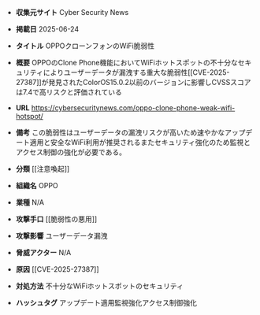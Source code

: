 - **収集元サイト**
Cyber Security News

- **掲載日**
2025-06-24

- **タイトル**
OPPOクローンフォンのWiFi脆弱性

- **概要**
OPPOのClone Phone機能においてWiFiホットスポットの不十分なセキュリティによりユーザーデータが漏洩する重大な脆弱性[[CVE-2025-27387]]が発見されたColorOS15.0.2以前のバージョンに影響しCVSSスコアは7.4で高リスクと評価されている

- **URL**
https://cybersecuritynews.com/oppo-clone-phone-weak-wifi-hotspot/

- **備考**
この脆弱性はユーザーデータの漏洩リスクが高いため速やかなアップデート適用と安全なWiFi利用が推奨されるまたセキュリティ強化のため監視とアクセス制御の強化が必要である。

- **分類**
[[注意喚起]]

- **組織名**
OPPO

- **業種**
N/A

- **攻撃手口**
[[脆弱性の悪用]]

- **攻撃影響**
ユーザーデータ漏洩

- **脅威アクター**
N/A

- **原因**
[[CVE-2025-27387]]

- **対処方法**
不十分なWiFiホットスポットのセキュリティ

- **ハッシュタグ**
アップデート適用監視強化アクセス制御強化

